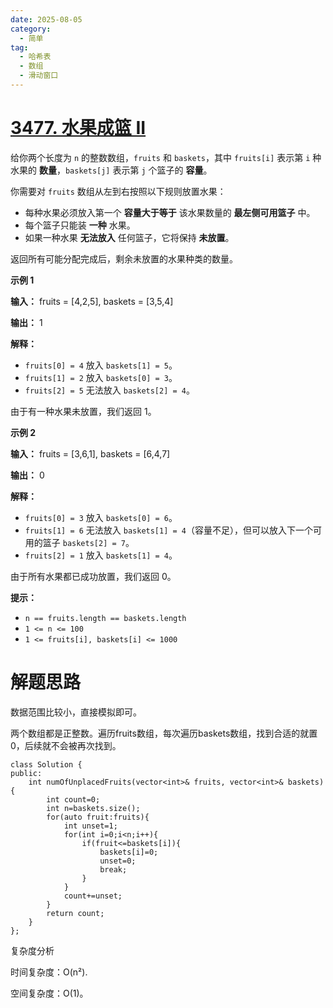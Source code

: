 ```yaml
---
date: 2025-08-05
category:
  - 简单
tag:
  - 哈希表
  - 数组
  - 滑动窗口
---
```


# [3477. 水果成篮 II](https://leetcode.cn/problems/fruits-into-baskets-ii/)

给你两个长度为 `n` 的整数数组，`fruits` 和 `baskets`，其中 `fruits[i]` 表示第 `i` 种水果的 **数量**，`baskets[j]` 表示第 `j` 个篮子的 **容量**。

你需要对 `fruits` 数组从左到右按照以下规则放置水果：

- 每种水果必须放入第一个 **容量大于等于** 该水果数量的 **最左侧可用篮子** 中。
- 每个篮子只能装 **一种** 水果。
- 如果一种水果 **无法放入** 任何篮子，它将保持 **未放置**。

返回所有可能分配完成后，剩余未放置的水果种类的数量。

 

**示例 1**

**输入：** fruits = [4,2,5], baskets = [3,5,4]

**输出：** 1

**解释：**

- `fruits[0] = 4` 放入 `baskets[1] = 5`。
- `fruits[1] = 2` 放入 `baskets[0] = 3`。
- `fruits[2] = 5` 无法放入 `baskets[2] = 4`。

由于有一种水果未放置，我们返回 1。

**示例 2**

**输入：** fruits = [3,6,1], baskets = [6,4,7]

**输出：** 0

**解释：**

- `fruits[0] = 3` 放入 `baskets[0] = 6`。
- `fruits[1] = 6` 无法放入 `baskets[1] = 4`（容量不足），但可以放入下一个可用的篮子 `baskets[2] = 7`。
- `fruits[2] = 1` 放入 `baskets[1] = 4`。

由于所有水果都已成功放置，我们返回 0。

 

**提示：**

- `n == fruits.length == baskets.length`
- `1 <= n <= 100`
- `1 <= fruits[i], baskets[i] <= 1000`

# 解题思路

数据范围比较小，直接模拟即可。

两个数组都是正整数。遍历fruits数组，每次遍历baskets数组，找到合适的就置0，后续就不会被再次找到。

```
class Solution {
public:
    int numOfUnplacedFruits(vector<int>& fruits, vector<int>& baskets) {
        int count=0;
        int n=baskets.size();
        for(auto fruit:fruits){
            int unset=1;
            for(int i=0;i<n;i++){
                if(fruit<=baskets[i]){
                    baskets[i]=0;
                    unset=0;
                    break;
                }
            }
            count+=unset;
        }
        return count;
    }
};
```



复杂度分析

时间复杂度：O(n²).

空间复杂度：O(1)。
